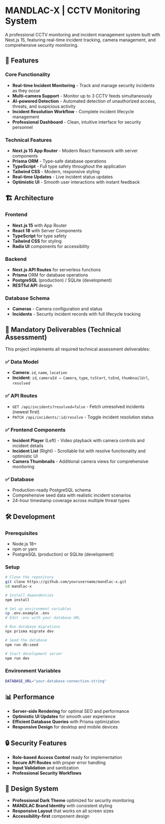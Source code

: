 # MANDLAC-X | CCTV Monitoring System

A professional CCTV monitoring and incident management system built with Next.js 15, featuring real-time incident tracking, camera management, and comprehensive security monitoring.

## 🚀 Features

### Core Functionality
- **Real-time Incident Monitoring** - Track and manage security incidents as they occur
- **Multi-camera Support** - Monitor up to 3 CCTV feeds simultaneously  
- **AI-powered Detection** - Automated detection of unauthorized access, threats, and suspicious activity
- **Incident Resolution Workflow** - Complete incident lifecycle management
- **Professional Dashboard** - Clean, intuitive interface for security personnel

### Technical Features
- **Next.js 15 App Router** - Modern React framework with server components
- **Prisma ORM** - Type-safe database operations
- **TypeScript** - Full type safety throughout the application
- **Tailwind CSS** - Modern, responsive styling
- **Real-time Updates** - Live incident status updates
- **Optimistic UI** - Smooth user interactions with instant feedback

## 🏗️ Architecture

### Frontend
- **Next.js 15** with App Router
- **React 18** with Server Components
- **TypeScript** for type safety
- **Tailwind CSS** for styling
- **Radix UI** components for accessibility

### Backend
- **Next.js API Routes** for serverless functions
- **Prisma** ORM for database operations
- **PostgreSQL** (production) / SQLite (development)
- **RESTful API** design

### Database Schema
- **Cameras** - Camera configuration and status
- **Incidents** - Security incident records with full lifecycle tracking

## 🎯 Mandatory Deliverables (Technical Assessment)

This project implements all required technical assessment deliverables:

### ✅ Data Model
- **Camera**: `id`, `name`, `location`
- **Incident**: `id`, `cameraId → Camera`, `type`, `tsStart`, `tsEnd`, `thumbnailUrl`, `resolved`

### ✅ API Routes
- `GET /api/incidents?resolved=false` - Fetch unresolved incidents (newest first)
- `PATCH /api/incidents/:id/resolve` - Toggle incident resolution status

### ✅ Frontend Components
- **Incident Player** (Left) - Video playback with camera controls and incident details
- **Incident List** (Right) - Scrollable list with resolve functionality and optimistic UI
- **Camera Thumbnails** - Additional camera views for comprehensive monitoring

### ✅ Database
- Production-ready PostgreSQL schema
- Comprehensive seed data with realistic incident scenarios
- 24-hour timestamp coverage across multiple threat types

## 🛠️ Development

### Prerequisites
- Node.js 18+ 
- npm or yarn
- PostgreSQL (production) or SQLite (development)

### Setup
```bash
# Clone the repository
git clone https://github.com/yourusername/mandlac-x.git
cd mandlac-x

# Install dependencies
npm install

# Set up environment variables
cp .env.example .env
# Edit .env with your database URL

# Run database migrations
npx prisma migrate dev

# Seed the database
npm run db:seed

# Start development server
npm run dev
```

### Environment Variables
```bash
DATABASE_URL="your-database-connection-string"
```

## 📊 Performance

- **Server-side Rendering** for optimal SEO and performance
- **Optimistic UI Updates** for smooth user experience
- **Efficient Database Queries** with Prisma optimization
- **Responsive Design** for desktop and mobile devices

## 🔒 Security Features

- **Role-based Access Control** ready for implementation
- **Secure API Routes** with proper error handling
- **Input Validation** and sanitization
- **Professional Security Workflows**

## 🎨 Design System

- **Professional Dark Theme** optimized for security monitoring
- **MANDLAC Brand Identity** with consistent styling
- **Responsive Layout** that works on all screen sizes
- **Accessibility-first** component design

 
 
